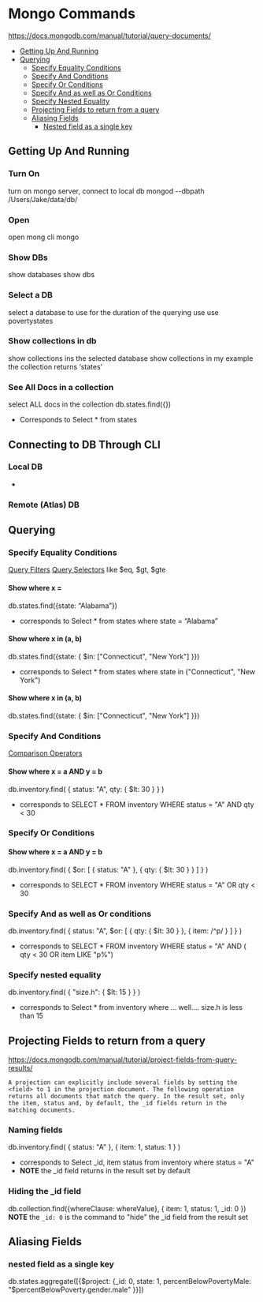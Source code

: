 

# Mongo Commands
https://docs.mongodb.com/manual/tutorial/query-documents/
- [Getting Up And Running](#getting-up-and-running)
- [Querying](#querying)
  - [Specify Equality Conditions](#specify-equality-conditions)
  - [Specify And Conditions](#specify-and-conditions)
  - [Specify Or Conditions](#specify-or-conditions)
  - [Specify And as well as Or Conditions](#specify-and-as-well-as-or-conditions)
  - [Specify Nested Equality](#specify-nested-equality)
  - [Projecting Fields to return from a query](#projecting-fields-to-return-from-a-query)
  - [Aliasing Fields](#aliasing-fields)
	  - [Nested field as a single key](#nested-field-as-a-single-key)

## Getting Up And Running
### Turn On
turn on mongo server, connect to local db
mongod --dbpath /Users/Jake/data/db/

### Open
open mong cli
mongo

### Show DBs
show databases
show dbs

### Select a DB
select a database to use for the duration of the querying
use <db>
use povertystates

### Show collections in db
show collections ins the selected database
show collections
in my example the collection returns ‘states’

### See All Docs in a collection 
select ALL docs in the collection
db.states.find({})
- Corresponds to Select * from states

## Connecting to DB Through CLI
### Local DB
- 
### Remote (Atlas) DB

## Querying
### Specify Equality Conditions
[Query Filters](https://docs.mongodb.com/manual/core/document/#document-query-filter)
[Query Selectors](https://docs.mongodb.com/manual/reference/operator/query/#query-selectors) like $eq, $gt, $gte

#### Show where x = 
db.states.find({state: “Alabama”})
- corresponds to Select * from states where state = “Alabama”

#### Show where x in (a, b)
db.states.find({state: { $in: ["Connecticut", "New York"] }})
- corresponds to Select * from states where state in ("Connecticut", "New York")

#### Show where x in (a, b)
db.states.find({state: { $in: ["Connecticut", "New York"] }})

### Specify And Conditions
[Comparison Operators](https://docs.mongodb.com/manual/reference/operator/query-comparison/#query-selectors-comparison)

#### Show where x = a AND y = b
db.inventory.find( { status: "A", qty: { $lt: 30 } } )
- corresponds to SELECT * FROM inventory WHERE status = "A" AND qty < 30

### Specify Or Conditions
#### Show where x = a AND y = b
db.inventory.find( { $or: [ { status: "A" }, { qty: { $lt: 30 } } ] } )
- corresponds to SELECT * FROM inventory WHERE status = "A" OR qty < 30

### Specify And as well as Or conditions
db.inventory.find( {
     status: "A",
     $or: [ { qty: { $lt: 30 } }, { item: /^p/ } ]
} )
- corresponds to SELECT * FROM inventory WHERE status = "A" AND ( qty < 30 OR item LIKE "p%")

### Specify nested equality
db.inventory.find( { "size.h": { $lt: 15 } } )
- corresponds to Select * from inventory where ... well.... size.h is less than 15


## Projecting Fields to return from a query
https://docs.mongodb.com/manual/tutorial/project-fields-from-query-results/
```
A projection can explicitly include several fields by setting the  
<field> to 1 in the projection document. The following operation 
returns all documents that match the query. In the result set, only
the item, status and, by default, the _id fields return in the 
matching documents.
```

### Naming fields
db.inventory.find( { status: "A" }, { item: 1, status: 1 } )
- corresponds to Select _id, item status from inventory where status = "A"
- **NOTE** the _id field returns in the result set by default

### Hiding the _id field
db.collection.find({whereClause: whereValue}, { item: 1, status: 1, _id: 0 })
**NOTE** the ```_id: 0``` is the command to "hide" the _id field from the result set


## Aliasing Fields
### nested field as a single key

db.states.aggregate([{$project: {_id: 0, state: 1, percentBelowPovertyMale: "$percentBelowPoverty.gender.male" }}])
